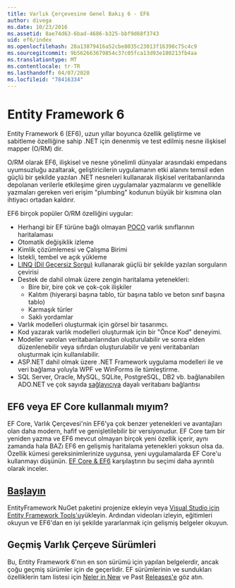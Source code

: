 ```yaml
---
title: Varlık Çerçevesine Genel Bakış 6 - EF6
author: divega
ms.date: 10/23/2016
ms.assetid: 8ae74d63-6bad-4686-b325-bbf9d68f3743
uid: ef6/index
ms.openlocfilehash: 28a13879416a52cbe8035c23013f16390c75c4c9
ms.sourcegitcommit: 9b562663679854c37c05fca13d93e180213fb4aa
ms.translationtype: MT
ms.contentlocale: tr-TR
ms.lasthandoff: 04/07/2020
ms.locfileid: "78416334"
---
```

# <a name="entity-framework-6"></a>Entity Framework 6
Entity Framework 6 (EF6), uzun yıllar boyunca özellik geliştirme ve sabitleme özelliğine sahip .NET için denenmiş ve test edilmiş nesne ilişkisel mapper (O/RM) dir.

O/RM olarak EF6, ilişkisel ve nesne yönelimli dünyalar arasındaki empedans uyumsuzluğu azaltarak, geliştiricilerin uygulamanın etki alanını temsil eden güçlü bir şekilde yazılan .NET nesneleri kullanarak ilişkisel veritabanlarında depolanan verilerle etkileşime giren uygulamalar yazmalarını ve genellikle yazmaları gereken veri erişim "plumbing" kodunun büyük bir kısmına olan ihtiyacı ortadan kaldırır.

EF6 birçok popüler O/RM özelliğini uygular:
- Herhangi bir EF türüne bağlı olmayan [POCO](xref:ef6/resources/glossary#poco) varlık sınıflarının haritalaması
- Otomatik değişiklik izleme
- Kimlik çözümlemesi ve Çalışma Birimi
- Istekli, tembel ve açık yükleme
- [LINQ (Dil Geçersiz Sorgu)](https://aka.ms/AA6hsvu) kullanarak güçlü bir şekilde yazılan sorguların çevirisi
- Destek de dahil olmak üzere zengin haritalama yetenekleri:
  - Bire bir, bire çok ve çok-çok ilişkiler
  - Kalıtım (hiyerarşi başına tablo, tür başına tablo ve beton sınıf başına tablo)
  - Karmaşık türler
  - Saklı yordamlar
- Varlık modelleri oluşturmak için görsel bir tasarımcı.
- Kod yazarak varlık modelleri oluşturmak için bir "Önce Kod" deneyimi.
- Modeller varolan veritabanlarından oluşturulabilir ve sonra elden düzenlenebilir veya sıfırdan oluşturulabilir ve yeni veritabanları oluşturmak için kullanılabilir.
- ASP.NET dahil olmak üzere .NET Framework uygulama modelleri ile ve veri bağlama yoluyla WPF ve WinForms ile tümleştirme.
- SQL Server, Oracle, MySQL, SQLite, PostgreSQL, DB2 vb. bağlanabilen ADO.NET ve çok sayıda [sağlayıcıya](xref:ef6/fundamentals/providers/index) dayalı veritabanı bağlantısı

## <a name="should-i-use-ef6-or-ef-core"></a>EF6 veya EF Core kullanmalı mıyım?

EF Core, Varlık Çerçevesi'nin EF6'ya çok benzer yetenekleri ve avantajları olan daha modern, hafif ve genişletilebilir bir versiyonudur.
EF Core tam bir yeniden yazma ve EF6 mevcut olmayan birçok yeni özellik içerir, aynı zamanda hala BAZı EF6 en gelişmiş haritalama yetenekleri yoksun olsa da.
Özellik kümesi gereksinimlerinize uygunsa, yeni uygulamalarda EF Core'u kullanmayı düşünün.
[EF Core & EF6](xref:efcore-and-ef6/index) karşılaştırın bu seçimi daha ayrıntılı olarak inceler.

## <a name="get-started"></a>[Başlayın](xref:ef6/get-started)

EntityFramework NuGet paketini projenize ekleyin veya [Visual Studio için Entity Framework Tools'u](https://aka.ms/AA6i8c5)yükleyin. Ardından videoları izleyin, eğitimleri okuyun ve EF6'dan en iyi şekilde yararlanmak için gelişmiş belgeler okuyun.

## <a name="past-entity-framework-versions"></a>Geçmiş Varlık Çerçeve Sürümleri

Bu, Entity Framework 6'nın en son sürümü için yapılan belgelerdir, ancak çoğu geçmiş sürümler için de geçerlidir.
EF sürümlerinin ve sundukları özelliklerin tam listesi için [Neler in New](xref:ef6/what-is-new/index) ve Past [Releases'e](xref:ef6/what-is-new/past-releases) göz atın.
